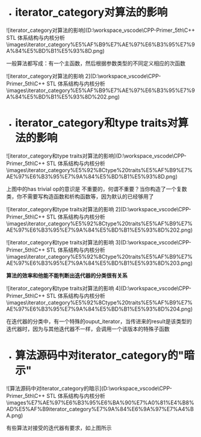 - # iterator_category对算法的影响

![iterator_category对算法的影响](D:\workspace_vscode\CPP-Primer_5th\C++ STL 体系结构与内核分析\images\iterator_category%E5%AF%B9%E7%AE%97%E6%B3%95%E7%9A%84%E5%BD%B1%E5%93%8D.png)  

一般算法都写成：有一个主函数，然后根据参数类型的不同定义相应的次函数

![iterator_category对算法的影响 2](D:\workspace_vscode\CPP-Primer_5th\C++ STL 体系结构与内核分析\images\iterator_category%E5%AF%B9%E7%AE%97%E6%B3%95%E7%9A%84%E5%BD%B1%E5%93%8D%202.png) 

- # iterator_category和type traits对算法的影响

![iterator_category和type traits对算法的影响](D:\workspace_vscode\CPP-Primer_5th\C++ STL 体系结构与内核分析\images\iterator_category%E5%92%8Ctype%20traits%E5%AF%B9%E7%AE%97%E6%B3%95%E7%9A%84%E5%BD%B1%E5%93%8D.png) 

上图中的has trivial op的意识是 不重要的，何谓不重要？当你构造了一个复数类，你不需要写构造函数和析构函数等，因为默认的已经够用了

![iterator_category和type traits对算法的影响 2](D:\workspace_vscode\CPP-Primer_5th\C++ STL 体系结构与内核分析\images\iterator_category%E5%92%8Ctype%20traits%E5%AF%B9%E7%AE%97%E6%B3%95%E7%9A%84%E5%BD%B1%E5%93%8D%202.png)   

![iterator_category和type traits对算法的影响 3](D:\workspace_vscode\CPP-Primer_5th\C++ STL 体系结构与内核分析\images\iterator_category%E5%92%8Ctype%20traits%E5%AF%B9%E7%AE%97%E6%B3%95%E7%9A%84%E5%BD%B1%E5%93%8D%203.png)  

**算法的效率和他能不能判断出迭代器的分类很有关系**

![iterator_category和type traits对算法的影响 4](D:\workspace_vscode\CPP-Primer_5th\C++ STL 体系结构与内核分析\images\iterator_category%E5%92%8Ctype%20traits%E5%AF%B9%E7%AE%97%E6%B3%95%E7%9A%84%E5%BD%B1%E5%93%8D%204.png)  

在迭代器的分类中，有一个特殊的ouput_iterator，当传进来的result是该类型的迭代器时，因为与其他迭代器不一样，会调用一个该版本的特殊子函数

- # 算法源码中对iterator_category的"暗示"

![算法源码中对iterator_category的暗示](D:\workspace_vscode\CPP-Primer_5th\C++ STL 体系结构与内核分析\images\%E7%AE%97%E6%B3%95%E6%BA%90%E7%A0%81%E4%B8%AD%E5%AF%B9iterator_category%E7%9A%84%E6%9A%97%E7%A4%BA.png)  

有些算法对接受的迭代器有要求，如上图所示

